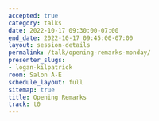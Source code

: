 ```yaml
---
accepted: true
category: talks
date: 2022-10-17 09:30:00-07:00
end_date: 2022-10-17 09:45:00-07:00
layout: session-details
permalink: /talk/opening-remarks-monday/
presenter_slugs:
- logan-kilpatrick
room: Salon A-E
schedule_layout: full
sitemap: true
title: Opening Remarks
track: t0
---
```


